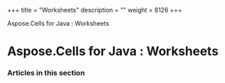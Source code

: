 +++
title = "Worksheets" 
description = "" 
weight = 8126 
+++

Aspose.Cells for Java : Worksheets  

# Aspose.Cells for Java : Worksheets


### Articles in this section

           

